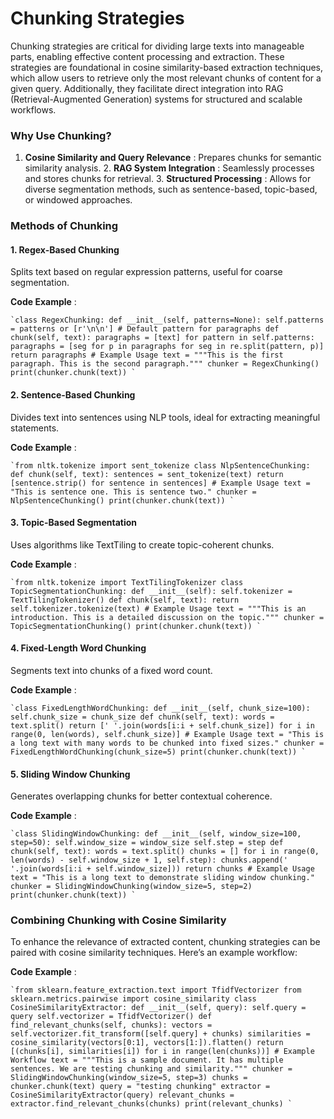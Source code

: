 # Chunking Strategies

Chunking strategies are critical for dividing large texts into manageable parts, enabling effective content processing and extraction. These strategies are foundational in cosine similarity-based extraction techniques, which allow users to retrieve only the most relevant chunks of content for a given query. Additionally, they facilitate direct integration into RAG (Retrieval-Augmented Generation) systems for structured and scalable workflows.

### Why Use Chunking?

1. **Cosine Similarity and Query Relevance** : Prepares chunks for semantic similarity analysis. 2. **RAG System Integration** : Seamlessly processes and stores chunks for retrieval. 3. **Structured Processing** : Allows for diverse segmentation methods, such as sentence-based, topic-based, or windowed approaches.

### Methods of Chunking

#### 1. Regex-Based Chunking

Splits text based on regular expression patterns, useful for coarse segmentation.

**Code Example** : 

```
`class RegexChunking: def __init__(self, patterns=None): self.patterns = patterns or [r'\n\n'] # Default pattern for paragraphs def chunk(self, text): paragraphs = [text] for pattern in self.patterns: paragraphs = [seg for p in paragraphs for seg in re.split(pattern, p)] return paragraphs # Example Usage text = """This is the first paragraph. This is the second paragraph.""" chunker = RegexChunking() print(chunker.chunk(text)) `
```

#### 2. Sentence-Based Chunking

Divides text into sentences using NLP tools, ideal for extracting meaningful statements.

**Code Example** : 

```
`from nltk.tokenize import sent_tokenize class NlpSentenceChunking: def chunk(self, text): sentences = sent_tokenize(text) return [sentence.strip() for sentence in sentences] # Example Usage text = "This is sentence one. This is sentence two." chunker = NlpSentenceChunking() print(chunker.chunk(text)) `
```

#### 3. Topic-Based Segmentation

Uses algorithms like TextTiling to create topic-coherent chunks.

**Code Example** : 

```
`from nltk.tokenize import TextTilingTokenizer class TopicSegmentationChunking: def __init__(self): self.tokenizer = TextTilingTokenizer() def chunk(self, text): return self.tokenizer.tokenize(text) # Example Usage text = """This is an introduction. This is a detailed discussion on the topic.""" chunker = TopicSegmentationChunking() print(chunker.chunk(text)) `
```

#### 4. Fixed-Length Word Chunking

Segments text into chunks of a fixed word count.

**Code Example** : 

```
`class FixedLengthWordChunking: def __init__(self, chunk_size=100): self.chunk_size = chunk_size def chunk(self, text): words = text.split() return [' '.join(words[i:i + self.chunk_size]) for i in range(0, len(words), self.chunk_size)] # Example Usage text = "This is a long text with many words to be chunked into fixed sizes." chunker = FixedLengthWordChunking(chunk_size=5) print(chunker.chunk(text)) `
```

#### 5. Sliding Window Chunking

Generates overlapping chunks for better contextual coherence.

**Code Example** : 

```
`class SlidingWindowChunking: def __init__(self, window_size=100, step=50): self.window_size = window_size self.step = step def chunk(self, text): words = text.split() chunks = [] for i in range(0, len(words) - self.window_size + 1, self.step): chunks.append(' '.join(words[i:i + self.window_size])) return chunks # Example Usage text = "This is a long text to demonstrate sliding window chunking." chunker = SlidingWindowChunking(window_size=5, step=2) print(chunker.chunk(text)) `
```

### Combining Chunking with Cosine Similarity

To enhance the relevance of extracted content, chunking strategies can be paired with cosine similarity techniques. Here’s an example workflow:

**Code Example** : 

```
`from sklearn.feature_extraction.text import TfidfVectorizer from sklearn.metrics.pairwise import cosine_similarity class CosineSimilarityExtractor: def __init__(self, query): self.query = query self.vectorizer = TfidfVectorizer() def find_relevant_chunks(self, chunks): vectors = self.vectorizer.fit_transform([self.query] + chunks) similarities = cosine_similarity(vectors[0:1], vectors[1:]).flatten() return [(chunks[i], similarities[i]) for i in range(len(chunks))] # Example Workflow text = """This is a sample document. It has multiple sentences. We are testing chunking and similarity.""" chunker = SlidingWindowChunking(window_size=5, step=3) chunks = chunker.chunk(text) query = "testing chunking" extractor = CosineSimilarityExtractor(query) relevant_chunks = extractor.find_relevant_chunks(chunks) print(relevant_chunks) `
```
